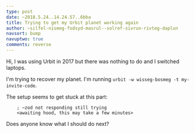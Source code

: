 ```yaml
---
type: post
date: ~2018.5.24..14.24.57..6bba
title: Trying to get my Urbit planet working again
author: ~silfel-nismeg-fodsyd-masrul--solref-sivrun-rivteg-daplun
navsort: bump
navuptwo: true
comments: reverse
---
```


Hi, I was using Urbit in 2017 but there was nothing to do and I switched laptops.

I'm trying to recover my planet. I'm running `urbit -w wisseg-bosmeg -t my-invite-code`.

The setup seems to get stuck at this part:

```
    ; ~zod not responding still trying
    <awaiting hood, this may take a few minutes>
```

Does anyone know what I should do next?
